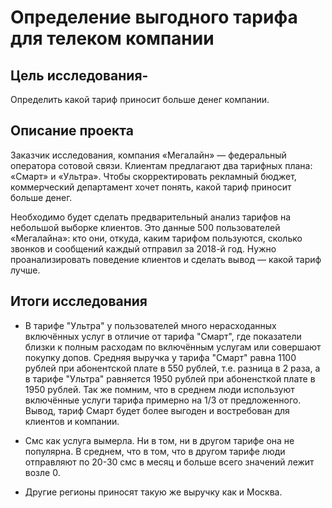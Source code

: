# Определение выгодного тарифа для телеком компании

## Цель исследования-
Определить какой тариф приносит больше денег компании.

## Описание проекта
Заказчик исследования, компания «Мегалайн» — федеральный оператора сотовой связи. 
Клиентам предлагают два тарифных плана: «Смарт» и «Ультра». Чтобы скорректировать рекламный бюджет, коммерческий департамент хочет понять, какой тариф приносит больше денег.

Необходимо будет сделать предварительный анализ тарифов на небольшой выборке клиентов. Это данные 500 пользователей «Мегалайна»: кто они, откуда, каким тарифом пользуются, сколько звонков и сообщений каждый отправил за 2018-й год. Нужно проанализировать поведение клиентов и сделать вывод — какой тариф лучше.

## Итоги исследования

- В тарифе "Ультра" у пользователей много нерасходанных включённых услуг в отличие от тарифа "Смарт", где показатели близки к полным расходам по включённым услугам или совершают покупку допов. Средняя выручка у тарифа "Смарт" равна 1100 рублей при абонентской плате в 550 рублей, т.е. разница в 2 раза, а в тарифе "Ультра" равняется 1950 рублей при абоненсткой плате в 1950 рублей. Так же помним, что в среднем люди используют включённые услуги тарифа примерно на 1/3 от предложенного. Вывод, тариф Смарт будет более выгоден и востребован для клиентов и компании.

- Смс как услуга вымерла. Ни в том, ни в другом тарифе она не популярна. В среднем, что в том, что в другом тарифе люди отправляют по 20-30 смс в месяц и больше всего значений лежит возле 0.

- Другие регионы приносят такую же выручку как и Москва.
